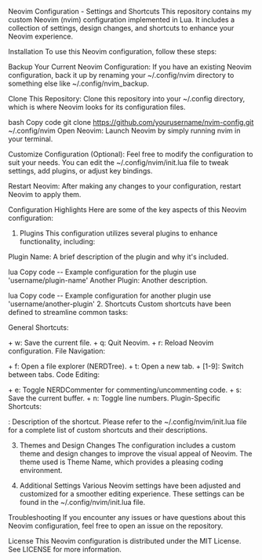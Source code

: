 Neovim Configuration - Settings and Shortcuts
This repository contains my custom Neovim (nvim) configuration implemented in Lua. It includes a collection of settings, design changes, and shortcuts to enhance your Neovim experience.

Installation
To use this Neovim configuration, follow these steps:

Backup Your Current Neovim Configuration: If you have an existing Neovim configuration, back it up by renaming your ~/.config/nvim directory to something else like ~/.config/nvim_backup.

Clone This Repository: Clone this repository into your ~/.config directory, which is where Neovim looks for its configuration files.

bash
Copy code
git clone https://github.com/yourusername/nvim-config.git ~/.config/nvim
Open Neovim: Launch Neovim by simply running nvim in your terminal.

Customize Configuration (Optional): Feel free to modify the configuration to suit your needs. You can edit the ~/.config/nvim/init.lua file to tweak settings, add plugins, or adjust key bindings.

Restart Neovim: After making any changes to your configuration, restart Neovim to apply them.

Configuration Highlights
Here are some of the key aspects of this Neovim configuration:

1. Plugins
This configuration utilizes several plugins to enhance functionality, including:

Plugin Name: A brief description of the plugin and why it's included.

lua
Copy code
-- Example configuration for the plugin
use 'username/plugin-name'
Another Plugin: Another description.

lua
Copy code
-- Example configuration for another plugin
use 'username/another-plugin'
2. Shortcuts
Custom shortcuts have been defined to streamline common tasks:

General Shortcuts:

<leader> + w: Save the current file.
<leader> + q: Quit Neovim.
<leader> + r: Reload Neovim configuration.
File Navigation:

<leader> + f: Open a file explorer (NERDTree).
<leader> + t: Open a new tab.
<leader> + [1-9]: Switch between tabs.
Code Editing:

<leader> + e: Toggle NERDCommenter for commenting/uncommenting code.
<leader> + s: Save the current buffer.
<leader> + n: Toggle line numbers.
Plugin-Specific Shortcuts:

<shortcut>: Description of the shortcut.
Please refer to the ~/.config/nvim/init.lua file for a complete list of custom shortcuts and their descriptions.

3. Themes and Design Changes
The configuration includes a custom theme and design changes to improve the visual appeal of Neovim. The theme used is Theme Name, which provides a pleasing coding environment.

4. Additional Settings
Various Neovim settings have been adjusted and customized for a smoother editing experience. These settings can be found in the ~/.config/nvim/init.lua file.

Troubleshooting
If you encounter any issues or have questions about this Neovim configuration, feel free to open an issue on the repository.

License
This Neovim configuration is distributed under the MIT License. See LICENSE for more information.





